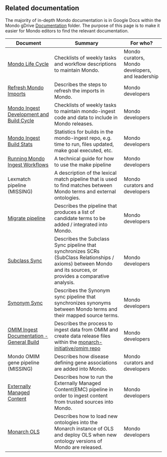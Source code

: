 ## Related documentation

The majority of in-depth Mondo documentation is in Google Docs within the Mondo gDrive [Documentation](https://drive.google.com/drive/folders/1PfUBAOqUN76ETGSiu2ATA0ZMuqfv6X2U) folder.
The purpose of this page is to make it easier for Mondo editors to find the relevant documentation.


| Document | Summary | For who? |
| -------- | ------- | -------- |
| [Mondo Life Cycle](https://docs.google.com/document/d/1v8tJb9d287yh_AgP5icswLkW2H7pBRXDW2EqAbZ0t-Q/edit) | Checklists of weekly tasks and workflow descriptions to maintain Mondo. | Mondo curators, Mondo developers, and leadership |
| [Refresh Mondo Imports](https://mondo.readthedocs.io/en/latest/editors-guide/import-terms-for-logical-axioms/#refresh-imports)| Describes the steps to refresh the imports in Mondo. | Mondo developers |
| [Mondo Ingest Development and Build Cycle](https://docs.google.com/document/d/1ylU_U595-Ufm-RMBoziAoPSRS8WpJ9pcPHXEKrO7nuk/edit) | Checklists of weekly tasks to maintain mondo-ingest code and data to include in Mondo releases. | Mondo developers |
| [Mondo Ingest Build Stats](https://docs.google.com/document/d/1MBM0lTAWfLBTQ6Kz9g0yOSvthGbuTQRVdRc0m4shugo/edit?tab=t.0#heading=h.jpsns4qbis8q) | Statistics for builds in the mondo-ingest repo, e.g. time to run, files updated, make goal executed, etc. | Mondo developers |
| [Running Mondo Ingest Workflows](https://monarch-initiative.github.io/mondo-ingest/developer/workflows/) | A technical guide for how to use the make pipeline | Mondo developers |
| Lexmatch pipeline (MISSING) | A description of the lexical match pipeline that is used to find matches between Mondo terms and external ontologies. | Mondo curators and developers |
| [Migrate pipeline](https://docs.google.com/document/d/1bpn_aDhd3OQG40T0ks9itS3bG9x6qFAVva5O6lVah2U/edit?tab=t.0#heading=h.jmd7l1nkdnbi) | Describes the pipeline that produces a list of candidate terms to be added / integrated into Mondo. | Mondo developers |
| [Subclass Sync](https://docs.google.com/document/d/1GtHP39PrvSkRsP159eI1dyV28x3pni5AaeG4TEeX0J4/edit?tab=t.0#heading=h.jmd7l1nkdnbi)| Describes the Subclass Sync pipeline that synchronizes SCRs (SubClass Relationships / axioms) between Mondo and its sources, or provides a comparative analysis. | Mondo developers |
| [Synonym Sync](https://docs.google.com/document/d/1YK4_yOL_agrPfMJKLaj11omK7reVk3yE_sozvzL7Vt8/edit?tab=t.0#heading=h.jmd7l1nkdnbi) | Describes the Synonym sync pipeline that synchronizes synonyms between Mondo terms and their mapped source terms. | Mondo developers |
| [OMIM Ingest Documentation - General Build](https://docs.google.com/document/d/1Dwhh4ZU6znoh-4BUfJrL_t4084ElKcUfLq3UIehNtMk/edit?tab=t.0#heading=h.jmd7l1nkdnbi) | Describes the process to ingest data from OMIM and create data release files within the [monarch-initiative/omim repo](https://github.com/monarch-initiative/omim) | Mondo developers |
| Mondo OMIM gene pipeline (MISSING)| Describes how disease defining gene associations are added into Mondo. | Mondo curators and developers |
| [Externally Managed Content](https://docs.google.com/document/d/14iPK1LNgXbrzD92n6S7MKsGs2DKnuURRqapyfQfdx0E/edit?tab=t.0) | Describes how to run the Externally Managed Content(EMC) pipeline in order to ingest content from trusted sources into Mondo. | Mondo developers |
| [Monarch OLS](https://docs.google.com/document/d/1falBcdCnBXzyoJ8caOocPaQ_yBzw_R4KConTngvBWRM/edit?tab=t.0) | Describes how to load new ontologies into the Monarch instance of OLS and deploy OLS when new ontology versions of Mondo are released. | Mondo developers |
